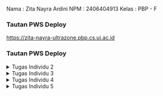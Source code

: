Nama : Zita Nayra Ardini
NPM : 2406404913
Kelas : PBP - F

### Tautan PWS Deploy
https://zita-nayra-ultrazone.pbp.cs.ui.ac.id

### Tautan PWS Deploy

<details>
<summary>Tugas Individu 2</summary>

### Jelaskan bagaimana cara kamu mengimplementasikan checklist di atas secara step-by-step (bukan hanya sekadar mengikuti tutorial).
-> setiap langkah tentunya termasuk remote serta commit dan push ke direktori github. 
1. Membuat sebuah proyek Django baru.
: Awalnya, saya membuat set up project nya dulu, dimulai dari membuat repositori git kosong lalu meng-install seluruh requirements projek. Setelah itu, saya membuat environment beserta projek django baru dengan menjalankan perintah 
'django-admin startproject <NAMA_PROJECT> .'
serta membuat konfigurasi settings.py, .env, .env.prod, serta gitignore nya.
2. Membuat aplikasi dengan nama main pada proyek tersebut.
Lalu saya menjalankan perintah
'python manage.py startapp <NAMA_APLIKASI>'
untuk membuat aplikasi baru dan mendaftarkannya ke INSTALLED_APPS di settings.py. 
Saya membuat 1 file html juga sebagai template awal aplikasi lalu menggunakannya di views.py direktori aplikasi dan mendaftarkannya di urls.py direktori aplikasi. 
3. Melakukan routing pada proyek agar dapat menjalankan aplikasi main.
Untuk menjalankan aplikasi main, saya mendaftarkan/memasukkan path yang ada di urls.py direktori aplikasi ke urls.py direktori projek dengan menambahkan perintah
path('', include('main.urls')). Sehingga, url yang ada di aplikasi saat ini bisa dijalankan oleh projek.
4. Membuat model pada aplikasi main dengan nama Product dan memiliki atribut wajib sebagai berikut.
Pada models.py direktori projek, saya mengimpor 'models' dari library django.db. Saya membuat model bernama product yang berisi atribut" yang sudah ditentukan dan tambahannya. Tiap atribut memiliki tipe data yang berbeda ketentuannya.
5. Membuat sebuah fungsi pada views.py untuk dikembalikan ke dalam sebuah template HTML yang menampilkan nama aplikasi serta nama dan kelas kamu.
Pada views.py direktori projek, saya membuat function 'show_main' yang berisi data diri saya dalam bentuk dictionary. Setelah itu, saya mengganti variabel pada template yang akan digunakan menjadi variabel placeholder. Sehingga saat 'show_main' dijalankan maka akan merender template html dengan data yang berisi dictionary yang sudah saya definisikan sebelumnya.
6. Membuat sebuah routing pada urls.py aplikasi main untuk memetakan fungsi yang telah dibuat pada views.py. Melakukan deployment ke PWS terhadap aplikasi yang sudah dibuat sehingga nantinya dapat diakses oleh teman-temanmu melalui Internet.
Pada urls.py direktori aplikasi, saya mengimport method show_main yang terdapat pada views.py direktori aplikasi. Hal ini membuat jika client mengakses path '', maka urls.py akan menjalankan/mengeksekusi show_main yang terdapat di views.py. Oleh karena itu akhirnya template html akan terender. 
Setelah itu, saya melakukan migrate pada perubahan struktur data di models.py. Setelah di push ke direktori github, saya membuat projek baru di website pws. Saya menyalin kredensial serta menambahkan variabel environment nya. Lalu saya menambahkan url deploynya ke ALLOWED_HOST pada settings.py direktori projek. Stelah itu saya push ke pws nya dan web nya sudah bisa diakses secara online.  

### Buatlah bagan yang berisi request client ke web aplikasi berbasis Django beserta responnya dan jelaskan pada bagan tersebut kaitan antara urls.py, views.py, models.py, dan berkas html.
LINK: https://drive.google.com/file/d/12yf9i5sBMxEnXsC7ZrIuzEgJDB2wzd1G/view?usp=sharing
>> Kaitan
urls.py akan mengarahkan request client ke function yang sesuai di views.py. Setelah itu, request client akan diproses di function tsb. Ketika membutuhkan manipulasi data (menambah, mengurangi, mengubah, dll), views.py akan mengakses models.py yang berisi struktur data yang didefinisikan di database. Setelah pemrosesan data selesai, views.py akan mengambil template tampilan yang sesuai berupa berkas html. Views.py akan merender berkas html disesuaikan dengan data yang telah diproses (mereplace). Setelah itu barulah views.py mengembalikan ke client.

### Jelaskan peran settings.py dalam proyek Django!
Settings.py pada django berisi seluruh konfigurasi pada django projek yang sedang dikerjakan. Pada dasarnya file ini berisi modul python beserta variabel modul nya.Setiap variabelnya ditulis dalam bentuk kapital. Beberapa variabel yang ada diantaranya,
'BASE_DIR' untuk menunjuk direktori utama projek (path lain relatif thp utama), 'DEBUG' untuk menampilkan/tidaknya bagian error yang dialami, 'ALLOWED_HOST' untuk mendaftarkan domain yang boleh mengakses projek, 'INSTALLED_APPS' untuk mengaktifkan aplikasi (fitur) projek, dan masih banyak lagi.

### Bagaimana cara kerja migrasi database di Django?
Migrasi dalam django artinya menerapkan perubahan bentuk model ke database yang kita miliki. Di Django, setiap model yang akan diterapkan ke database akan menghasilkan file migrasinya. File ini berisi apa saja yang ada pada struktur database, termasuk menambahkan tabel baru, menghapus kolom, atau merubah tipe data. Cara kerja migrasi data:
1. Membuat model data di models.py
2. Lakukan perintah 'makemigrations', lalu django akan merepresentasikan perubahan model dalam bentuk file migrasi. Ini sama saja seperti nge-list bentuk/perubahan struktur apa yang ingin diterapkan pada database.
3. Menerapkan 'migrasi' pada databse. Django secara otomatis akan membuat struktur tabel sesuai dengan apa yang ada di file migrasi sebelumnya (menerapkan struktur yang sudah di-list di file migrasi). Django akan CREATE TABLE, ADD COLUMN, dll secara otomatis sehingga membentuk struktur database terbaru. 

### Menurut Anda, dari semua framework yang ada, mengapa framework Django dijadikan permulaan pembelajaran pengembangan perangkat lunak?
Menurut saya, django dijadikan permulaan pembelajaraan pemrograman platfrom dikarenakan bahasa pengantarnya adalah python. Mahasiswa Fasilkom umumnya sudah familiar dengan bahasa ini sehingga dalam pembelajarannya hanya perlu memahami konsep/alur memprogram platformnya saja. Selain itu, kerangka kerja django juga terorganisir dengan baik dan mudah diterapkan. Kerangka kerja django sudah menyediakan fitur siap pakai untuk beberapa tugas pengembang web umum. Karena memiliki ORM (Object Relational Mapping) bawaan, django memungkinkan kita untuk mengembangkan database tanpa menulis query SQL nya. Hanya perlu mendefinisikan model di models.py, django otomatis membuat tabel database dan method query nya. Routing di django juga cukup sederhana. Kita hanya perlu mendefinisikannya di urls.py, lalu membuat fungsi untuk menghubungkannya di view. Django juga  sudah memiliki perlindungan bawaan terhadap kebanyakan jenis serangan cyber sehingga aman digunakan. Django memiliki komunitas yang besar dan aktif, dokumentasi nya juga lengkap dan terperinci. 

### Apakah ada feedback untuk asisten dosen tutorial 1 yang telah kamu kerjakan sebelumnya?
tidak ada, asisten dosen sangat membantu.
</details>

<details>
<summary>Tugas Individu 3</summary>
### Jelaskan mengapa kita memerlukan data delivery dalam pengimplementasian sebuah platform?
Dalam pengimplementasian platform, data delivery berperan sebagai alat komunikasi antarpihak. Data delivery menentukan hasil dari proses manipulasi data nya dan apa yang akan ditampilkan oleh interfacenya. Misalnya, ketika pihak A perlu memfilter produk berdasarkan harganya. Pihak A akan meminta data product ke pihak B. Lalu, pihak B akan melakukan parsing data dalam format json kepada pihak A (data delivery). Barulah pihak A akan melakukan kalkulasi sebelum akhirnya dikirim ke interface user (data delivery). Data yang dikirim oleh pihak A juga menentukan apa yang dilihat oleh client.

### Menurutmu, mana yang lebih baik antara XML dan JSON? Mengapa JSON lebih populer dibandingkan XML?
Menurut saya, lebih baik menggunakan JSON tetapi kembali lagi pada kebutuhan masing" projek. Kelebihannya JSON adalah 
-Mudah untuk dibaca karena formatnya berupa pasangan key dan value seperti dictionary
-Hemat space karena format pertukarannya hanya membutuhkan sedikit memori dalam aplikasi
-Kompatibel karena banyak bahasa pemrograman, frameworks, os dan browser yang dapat menggunakan JSON secara langsung.
-Mandiri karena JSON tidak bergantung pada apapun untuk runtimenya.
-Fleksibel karena mendukung berbagai tipe data.
Sedangkan, XML adalah markup language dimana berisi kumpulan simbol yang dapat dibaca oleh manusia dan komputer. XML sebenarnya markup language yg dibuat untuk menyimpan data dan memfasilitasi pertukarannya dengan membuat sistem yg universal. XML bukanlah sebuah programming language karena tidak mengeksekusi algoritma dan tidak ada aturan yang mengikatnya. Fungsionalitas XML juga lebih luas dari JSON, xml mendukung lebih banyak tipe data.
Jadi, kembali pada kebutuhan masing" proyek. Jika membutuhkan tipe data kompleks, xml menyediakan fungsionalitasnya. Tetapi, jika data yang digunakan cukup standar, JSON menjadi opsi yang lebih baik ditambah formatnya yang lebih readable dibanding XML. Saya sendiri menyukai JSON karena bentuknya seperti dictionary.

Adapun, JSON lebih populer dikarenakan kecilnya ukuran file serta kecepatan transfer datanya. JSON bisa diparsing menggunakan js function. Sedangkan XML butuh diparsing menggunakan XML parser yang dimana lebih kompleks dan lambat. JSON juga menggunakan syntax yg minimum dan mudah dibaca. Sedangkan XML menggunakan struktur tag yang membuatnya semakin rumit. 

### Jelaskan fungsi dari method is_valid() pada form Django dan mengapa kita membutuhkan method tersebut?
Method is_valid() berperan memeriksa (memvalidasi) seluruh field/atribut yang dibutuhkan oleh form. Awalnya, method ini akan mengambil tiap atribut dari model form. Lalu, tiap atribut tadi diubah ke tipe data bawaan python . Tiap atribut divalidasi lewat batasan tipe datanya masing-masing. barulah divalidasi kembali dengan batasan atribut dari models bawaan nya. Jika ada error, simpan. Jika tidak ada error yang disimpan, return true. Tapi kalau ada error yang tersimpan, return false.
-> Kita membutuhkan method ini untuk memastikan data yang disimpan sudah sesuai format yang diinginkan. Dengan method ini, kita juga bisa memastikan data nya sudah bersih dan aman. Data yang disimpan tidak akan merusak database yang ada.

### Mengapa kita membutuhkan csrf_token saat membuat form di Django? Apa yang dapat terjadi jika kita tidak menambahkan csrf_token pada form Django? Bagaimana hal tersebut dapat dimanfaatkan oleh penyerang?
csrf_token adalah identifier/token unik bersamaan form kita yang dirender oleh user. Kita memerlukannya untuk melindungi aplikasi web dari serangan CSFR. Serangan ini membuat user melakukan sesuatu yang sebenarnya tidak ia inginkan. Ketika session user berjalan, django membuat token unik pada form yang di load user tersebut. Saat submisi, token ini dikirim secara bersamaan dengan jawaban user. Django akan memeriksa apakah token tersebut terdaftar pada user's cookie. Jika tidak, request submitnya ditolak. 
-> Jika tidak ditambahkan, attacker bisa membuat form palsu lalu submit sebagai user. Karena tidak ada validatornya, maka django akan memprosesnya tanpa tahu bahwa itu bukan user aslinya. Sehingga, attacker dapat memanipulasi data secara bebas. Attacker dapat mengubah pengaturan keamanan, mengambil data pribadi pada server, dll. 

### Jelaskan bagaimana cara kamu mengimplementasikan checklist di atas secara step-by-step (bukan hanya sekadar mengikuti tutorial).
1. Tambahkan 4 fungsi views baru untuk melihat objek yang sudah ditambahkan dalam format XML, JSON, XML by ID, dan JSON by ID.
Pada views.py direktori aplikasi main, saya membuat 4 function terlebih dahulu dengan 2 function menerima request client dan 2 functionnya lagi menerima request client beserta id.
-Pada fungsi show_xml, saya mengambil data seluruh product yang ada lalu di-serializers alias diubah ke bentuk xml. Setelah itu saya return http response bentuk xml tsb serta memberitahu browser client bahwa data yang diterima dalam format xml.
-Pada fungsi show_json, saya mengambil data seluruh product yang ada lalu di-serializers alias diubah ke bentuk JSON. Setelah itu saya return http response bentuk json tsb serta memberitahu browser client bahwa data yang diterima dalam format json.
-Pada fungsi show_xml_by_id, saya mengambil data product yang sesuai dengan id yang diberikan client. Data tsb lalu di-serializers alias diubah ke bentuk xml. Setelah itu saya return http response bentuk xml tsb serta memberitahu browser client bahwa data yang diterima dalam format xml.
-Pada fungsi show_json_by_id, saya mengambil data product yang sesuai dengan id. Data tsb lalu di-serializers alias diubah ke bentuk JSON. Setelah itu saya return http response bentuk json tsb serta memberitahu browser client bahwa data yang diterima dalam format json.
2. Membuat routing URL untuk masing-masing views yang telah ditambahkan pada poin 1.
Karena fungsi di views.py sudah ada, pada urls.py ditambahkanlah path yang bersesuaian dengan fungsi yang dibuat tadi dengan memasukkan kode berikut.
`...
path('xml/', show_xml, name='show_xml'),
path('json/', show_json, name='show_json'),
path('xml/<str:news_id>/', show_xml_by_id, name='show_xml_by_id'),
path('json/<str:news_id>/', show_json_by_id, name='show_json_by_id'),
...`
3. Membuat halaman yang menampilkan data objek model yang memiliki tombol "Add" yang akan redirect ke halaman form, serta tombol "Detail" pada setiap data objek model yang akan menampilkan halaman detail objek.
-Pada halaman utama, agar menampilkan seluruh data objek model yang sudah ada, cukup tambahkan placeholder pada main.html nya dan sesuaikan tampilan yang diinginkannya. Nanti, main.html akan me-looping seluruh objeknya dan menampilkannya.
-Untuk menambah tombol 'add', pada main.html utama cukup tambahkan anchortag(hyperlink) yang membungkus button add. Arahakan hyperlink tsb pada fungsi create_product yang terdapat di main. Berikut adalah kode yang digunakan,
`<a href="{% url 'main:create_product' %}">
  <button>+ Add Product</button>
</a>`
di create_product barulah pembuatan form dilakukan dengan merender create_product.html. Setelah mengirim data dan valid, barulah django akan kembali ke halaman utamanya (show_main). 
-Untuk menambahkan tombol detail, pada main.html utama cukup tambahkan anchortag(hyperlink) yang membungkus button add. Arahakan hyperlink tsb pada fungsi show_product yang terdapat di main, serta kirimkan id product yang sedang dilihat detailnya. Berikut adalah kode yang digunakan,
`<a href="{% url 'main:show_product' product.id %}">
    <button>View Details</button>
</a>`
di show_product, produk tersebut akan dicari berdasarkan id. Lalu template show_product.html akan dirender dengan mengganti placeholder informasi dengan produk yang sudah diambil tadi.

4. Membuat halaman form untuk menambahkan objek model pada app sebelumnya.
Pembuatannya cukup menggunakan class dari django itu sendiri di forms.py. Dengan import ModelForm dari django forms, kita bisa membuat child dari modelForm itu sendiri berupa productForm. Pada class ini, dengan mendefinisikan
`model = Product
fields = ['name', 'price', 'description', 'thumbnail', 'category', 'is_featured', 'brand']`
, kita sama saja memberi tahu django untuk membuat form yang bersesuaian dengan model Product. Nantinya, form akan menampilkan data yang ada di variabel fields. 
Setelah membuat ModelForm, pada templatenya kita hanya perlu memakai fasilitas yang disediakan django. Dengan command,
`{{ form.as_table }}`
maka django forms yang kita buat tadi akan otomatis dibuat tampilannya.
5. Membuat halaman yang menampilkan detail dari setiap data objek model.
di fungsi show_product, akan merender template show_product.html. Di file html itulah dibuat placeholder untuk tiap atribut dari productnya.
`<h1>{{ product.name }}</h1>
<p><b>{{ product.get_category_display }}</b>
    {% if product.is_featured %} | 
    <b>Featured</b>
    {% endif %}
    | Brand: {{ product.brand }}
    | Rating: {{ product.rating }} 
    | Price: Rp {{ product.price }}
</p>

{% if product.thumbnail %}
<img src="{{ product.thumbnail }}" alt="News thumbnail" width="300">
<br /><br />
{% endif %}`

### Apakah ada feedback untuk asdos di tutorial 2 yang sudah kalian kerjakan?
Tidak ada.

### Tautan hasil akses url pada Postman
LINK : https://drive.google.com/drive/folders/1yy0W2ZkXW19boZpuxNJyBtv_kIFqgDZ2?usp=sharing

</details>

<details>
<summary>Tugas Individu 4</summary>

### Apa itu Django AuthenticationForm? Jelaskan juga kelebihan dan kekurangannya.
Django AuthenticationForm adalah formulir bawaan jango untuk mengautentikasi/memverifikasi identitas pengguna. Dalam pembuatannya, kita tidak perlu susah payah kembali membuat fieldnya satu", hanya cukup menggunakan bawaan django saja. Kelebihannya, dapat meningkatkan keamanan (tidak akan ada akses tidak sah), serta dapat menghindari pencurian identitas dan penyalahgunaan data pribadi. Kekurangannya, syarat password yang cukup rumit,  rentan phising dan malware, 

### Apa perbedaan antara autentikasi dan otorisasi? Bagaiamana Django mengimplementasikan kedua konsep tersebut?
Autentikasi merupakan cara django untuk memverifikasi/memeriksa identitas user yang sedang login, apakah user ada di database, apakah passwordnya sesuai, dll. Sedngkan, otorisasi adalah cara django memeriksa apa saja hal yang dapat dilakukan oleh user tersebut. Pengaplikasiannya dilakukan ketika user login (pada method login_user di views.py), akan dibuat sebuah authentication form. Form ini memeriksa data yang kita kirim, misalnya apakah nama ada di database atau kredensialnya aman. Kita tidak perlu mendefinisikannya logic nya masing masing lagi karena sudah disediakan oleh django. karena otorisasi memeriksa hak akses,
Django mencari dulu permission yang terdapat di user saat ini. Jika terdaftar, maka request akan dilanjutkan sesuai keinginan user. Jika tidak, django akan mengembalikan kode 403 (redirect ke login).

### Apa saja kelebihan dan kekurangan session dan cookies dalam konteks menyimpan state di aplikasi web?
-Kelebihannya adalah data lebih susah dimodifikasi/dicuri karena data disimpan di session pada server. Cookie bisa dibuat menjadi persistent/bertahan antar sesi, sehingga client tidak perlu ke default website lagi setiap kali mengaksesnya. Cookie dapat meringankan beban server dengan membawa data yang tidak sensitif sehingga storage server tidak penuh dan berisi informasi penting saja. Server juga memiliki kekuasaan penuh atas data yang disimpan dan klien juga bebas mengatur cookienya.
-Kekurangannya, karena data pada cookie ada pada client, rentan terkena searngan XSS. Jika tidak waspada, data bisa diubah"/dicuri. Keamanan dari cookie sendiri bergantung pada settingan awal nya juga. Session dan cookie juga tidak cocok untuk data besar, pengiriman cookie dengan isi yang besar dapat membuat cookie terpaksa dipotong untuk dapat dikirim dan juga server tentunya membutuhkan storage yang lebih besar. Jika space kurang, hal ini dapat memperlambat proses yang ada pada server.

### Apakah penggunaan cookies aman secara default dalam pengembangan web, atau apakah ada risiko potensial yang harus diwaspadai? Bagaimana Django menangani hal tersebut?
Secara default, penggunaan cookie bisa menjadi berbahaya. Hal ini terjadi jika kita menyimpan informasi 'penting' di dalam cookie tersebut. Cookie yang dikirim, secara default, tidak terenkripsi sehingga siapapun sebenarnya dapat melihat apa isi di dalamnya. Risikonya adalah bisa terjadi pembajakan sesi (pencuri menamngkap cookie pengguna lal umenyamar sebagai penggna), serangan skrip lintas situs atau XSS (penyuntikkan kode berbahaya oleh browser pengguna), serangan CSRF (penyerang mengelabui pengguna agar secara tidak sadar melakukan suatu tindakan tanpa persetujuan mereka), dll. Untuk mengantisipasi serangan-serangan ini, django memiliki CSRF token untuk memastikan bahwa setiap form yang akan dikirim pengguna (req POST) memang benar" dari pengguna aslinya. Selain itu, django juga hanya menyimpan session id di cookie dan data penting lainnya berada di server. Hal ini membuat data menjadi lebih aman.

### Jelaskan bagaimana cara kamu mengimplementasikan checklist di atas secara step-by-step (bukan hanya sekadar mengikuti tutorial).
1. Mengimplementasikan fungsi registrasi, login, dan logout untuk memungkinkan pengguna mengakses aplikasi sebelumnya sesuai dengan status login/logoutnya.
Untuk melakukan hal ini, pertama saya mengimpor function bawaan django berupa UserCreationForm, messages, AuthenticationForm, authenticate, login, logout. Setelah itu, saya membuat function masing"nya. 
-Pada function register, saya membuat form baru yang kosong lalu di render menggunakan register.html agar client dapat melihat halaman field registrasi. Template register.html yang digunakan pun menggunakan bawaan django yang hanya menggunakan `{{ form.as_table }}`. Setelah client mengisi field kosong yang ada lalu menekan register, request methodnya berubah menjadi 'POST' lalu UserCreationFOrm yang baru akan dibuat berdasarkan QueryDict dari client. Setelah form nya valid, semua yang wajib diisi terisi, server akan membuat dan menyimpan data dari form tersebut. Setelah itu akan ada pesan pemberiahuan kalau proses pendaftaran akun berhasil. 
-Pada function login, pertama akan di cek apakah request dari client adalah 'POST' (sudah menekan login). Jika belum, maka server akan membuat authentication form yang baru agar client bisa beliha form login kosong lalu mengisinya. Sama seperti register, form ini dirender menggunakan template login.html yang dibuat dengan bawaan django. Setelah user menekan login (request method menjadi 'POST'), maka akan dibuat form baru berdasarkan QueryDict yang dikimkan oleh client. Jika data yang terisi sudah valid, maka akan diambil user yang sesuai. Setelah itu, akan dibuat session di server tsb dan user id akan tersimpan ke session nya. Setelah itu akan pergi ke halaman show_main.
-Pada function logout, pertama function akan menghapus sesi engguna yang saat ini masuk lalu mengarahkan ke halaman login.
2. Membuat dua (2) akun pengguna dengan masing-masing tiga (3) dummy data menggunakan model yang telah dibuat sebelumnya untuk setiap akun di lokal.
LINK : https://drive.google.com/drive/folders/1z2IoeBTCLMJiH4H_1jMbflszsmPKkxkw?usp=sharing
3. Menghubungkan model Product dengan User.
Hal pertama yang dilakukan adalah Product (di models.py) mengambil foreign key dari User sehingga tiap product yang dibuat akan tersambung pada user yang membuatnya. Untuk melakukan penyesuaian, ketika pembuatan product di create_product, tiap NewsForm yang berhasil dibuat akan di-set dulu usernya dengan user yang melakukan request baru disimpan ke database. Lalu dibuat juga filter pada show_main untuk melihat apakah user sudah terhubung dengan product yang dibuatnya. Di show_main jika filter typenya all maka akan mengambil seluruh product, jika tidak maka product akan difilter berdasarkan user pemiliknya. Karena dirender pada main.html, maka pada main.html dibuat button untuk memilih tipe pemfilteran yang ingin dipilih.
4. Menampilkan detail informasi pengguna yang sedang logged in seperti username dan menerapkan cookies seperti last_login pada halaman utama aplikasi.
Untuk menampilkan informasi pengguna yang sedang login, misalnya nama user, kita cukup mengganti detail informasi pada template show_product.html nya. Kita bisa menampilkan nama user cukup dengan
`{% if product.user %}
    <p>Shopname: {{ product.user.username }}</p>
{% else %}
    <p>Shopname: Anonymous</p>
{% endif %}`
Hal ini dilakukan karena bisa saja ada product yang tidak tercatat user nya sehingga kita set anonymus. Jika ada, kita tampilkan nama usernya. Untuk menerapkan cookie berupa last_login, pertama kita bisa mengimpor dulu 
`import datetime
from django.http import HttpResponseRedirect
from django.urls import reverse`
Setelah itu, pada saat login, kita set cookie nya pada tanggal dan jam saat ini.  Di show_main juga kita tambahkan key dan value dictionary yaitu `'last_login': request.COOKIES.get('last_login', 'Never')` dan saat logout kita hapus cookie nya dengan `response.delete_cookie('last_login')`. Setelah itu kita tampilkan last_login dengan menambah line `<h5>Sesi terakhir login: {{ last_login }}</h5>` pada template main.html agar bisa dilihat oleh client.
</details>

<details>
<summary>Tugas Individu 5</summary>

### Jika terdapat beberapa CSS selector untuk suatu elemen HTML, jelaskan urutan prioritas pengambilan CSS selector tersebut!
Jika terdapat dua atau lebih aturan css yang diterapkan pada element yang sama, maka deklarasi css yang memiliki prioritas yang lebih tinggi yang akan dilayani/diterapkan. CSS dengan prioritas tertinggi adalah css yang ditulis inline pada elemen HTML. Selector ini akan meng-override semua aturan css pada selector lainnya.Selector ini ditandai dengan penggunaan `style=` sebagai atribut elemen tersebut. Prioritas kedua adalah Id Selector. Selector ini akan menimpa aturan css yg diterapkan oleh class selector, attribut selector, pseudo class, elemen dan pseudo-elements, dan universal selector. Penggunaannnya ditandai oleh `#<nama-id>` untuk menerapkan aturan pada id elemen tersebut. Prioritas selanjutnya adalah class selector, attribut selector, dan pseudo-classes. Selector ini akan menimpa aturan css dari element, pseudo-element, dan universal selector. Penggunaannya ditandai oleh `.<nama-class>`, `[<nama-attribute>=<value>]`, `:hover`, dan `:focus`. Prioritas selanjutnya adalah element dan pseudo-element. Selector ini akan meinmpa universal selector. Penggunaanya ditandai oleh `<nama-element> { <nama-attribute>: <value>; }` dan 
`<nama-elemen>::before { <nama-attribute>: <value>; }`. Prioritas terakhir adalah universal element. Selector ini akan ditimpa oleh selector lainnya jika ada 2 aturan css yanng diterapkan oleh suatu elemen. Penggunaan selector ini ditandai oleh `* { <nama-attribut>: <value>; <nama-attribut>: <value>; }`. 

### Mengapa responsive design menjadi konsep yang penting dalam pengembangan aplikasi web? Berikan contoh aplikasi yang sudah dan belum menerapkan responsive design, serta jelaskan mengapa!
Responsive design menjadi konsep yang penting karena mendukung konsistensi tampilan web dan meningkatkan pengalaman pengguna melalui seluruh device. Web membuat pengguna lebih nyaman, mudah menavigasi dan cepat diakses. Selain itu, responsive design meningkatkan efisiensi karena memudahkan develooper untuk mengelola situs dan tidak perlu membuat dua versi berbeda web untuk mobile dan desktop. Reponsive design juga meningkatkan kemungkinan user untuk melakukan tindakan yang diinginkan oleh developer (Boosts conversion rates), misalnya oembelian. Selain itu, responsive deign dapat memastikan aksesibilitas dan mengurangi biaya pembuatan. 
// TODO
-Contoh yang sudah menerapkan responsive design :
-COntoh yang belum menerapkan responsive design:

### Jelaskan perbedaan antara margin, border, dan padding, serta cara untuk mengimplementasikan ketiga hal tersebut!
Padding adalah komponen css yang memberikan ruang di dalam elemen untuk mencegah konten menempel langsung ke tepi elemennya dan menambah area dalam elemen. Komponen padding memungkinkan kita mengontrol seberapa dekat konten dengan batas luar elemen. Sedangkan margin adalah komponen css yang memberikan ruang di luar border elemen untuk membuat jarak antar elemen agar tidak terlalu rapat. Perbedaannya dengan padding adalah margin mengatur jarak di luar elemen, sedangkan padding di dalam elemen. Adapun, border  adalah komponen css berupa tampilan garis yang terlihat atau tidak terlihat yang mengelilingi sebuah elemen, border ini akan membungkus 'konten dari elemen' dan 'paddingnya'. Border berguna untuk meberikan batas pemisah antar elemen. 
-Pengimplementasian dari padding dapat dilakukan dengan mengatur atribut `padding, padding-top, padding-bottom, padding-left, padding-right` di dalam bagian selectornya.
-Pengimplementasian dari margin dapat dilakukan dengan meengatur atribut `margin, margin-top, margin-bottom, margin-left, margin-right` di dalam bagian selectornya.
-Pengimplementasian dari border dapat dilakukan dengan meengatur atribut `border, border-radius, border-style, border-color, border-width` di dalam bagian selectornya.
Masing-masinga atribut di atas diletakkan dalam sebuah selector dengan format:
`<nama-class/id/elemen>{
    <nama-atibut>: <value>;
}`
Value yang dapat diterapkan bisa berupa ukuran absolut berupa px, cm, mm, in, pt, pc ataupun ukuran relatif seperti %, em, rem, vh, dll.

### Jelaskan konsep flex box dan grid layout beserta kegunaannya!
-Konsep Flex Box Layout adalah cara layouting satu dimensi yang berfokus pada elemen itu sendiri (item) sebagai unit terkecil dair susunan layoutnya. Elemennya disebut sebagai flex items dan secara keseluruhan disebut sebagai flex container. Konsep ini cocok digunakan untuk mengatur selemen dalam satu baris atau satu kolom saja. Contoh penggunaanya adalah ketika membuat menu navigasi secara horizontal/vertikal.
-Konsep Grid Layout adalah cara layouting dua dimensi yang direpresentasikan oleh baris dan kolom. Banyaknya kolom dan baris pada konsep grid perlu didefinisikan dahulu menggunakan `grid-template-columns` dan `grid-template-rows`. Elemen nya disebut sebagai grid items dan secara keseluruhan layoutingnya disebut grid container. Grid layout cocok diterapkan pada strukytur halaman yang kompleks dan membutuhkan penempatan elemen yang presisi pada suatu baris/kolom. Contoh penggunaannya adalah ketika membuat layout dari website yang membutuhkan bagian header, sidebar, maincontent, dan footer, atau penataan dalam produk e-commerce.

### Jelaskan bagaimana cara kamu mengimplementasikan checklist di atas secara step-by-step (bukan hanya sekadar mengikuti tutorial)!
1. Implementasikan fungsi untuk menghapus dan mengedit product.


2. Kustomisasi desain pada template HTML yang telah dibuat.
</details>